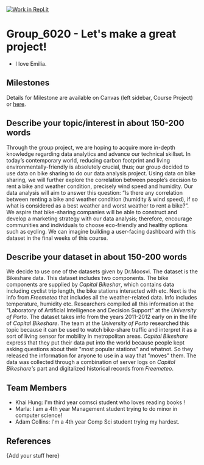 [![Work in Repl.it](https://classroom.github.com/assets/work-in-replit-14baed9a392b3a25080506f3b7b6d57f295ec2978f6f33ec97e36a161684cbe9.svg)](https://classroom.github.com/online_ide?assignment_repo_id=312189&assignment_repo_type=GroupAssignmentRepo)
# Group_6020 - Let's make a great project!

- I love Emilia.

## Milestones

Details for Milestone are available on Canvas (left sidebar, Course Project) or [here](https://firas.moosvi.com/courses/data301/project/milestone01.html).

## Describe your topic/interest in about 150-200 words

Through the group project, we are hoping to acquire more in-depth knowledge regarding data analytics and advance our technical skillset. In today’s contemporary world, reducing carbon footprint and living environmentally-friendly is absolutely crucial, thus; our group decided to use data on bike sharing to do our data analysis project. Using data on bike sharing, we will further explore the correlation between people’s decision to rent a bike and weather condition, precisely wind speed and humidity. Our data analysis will aim to answer this question: “Is there any correlation between renting a bike and weather condition (humidity & wind speed), if so what is considered as a best weather and worst weather to rent a bike?”. We aspire that bike-sharing companies will be able to construct and develop a marketing strategy with our data analysis; therefore, encourage communities and individuals to choose eco-friendly and healthy options such as cycling. We can imagine building a user-facing dashboard with this dataset in the final weeks of this course.

## Describe your dataset in about 150-200 words

We decide to use one of the datasets given by Dr.Moosvi. The dataset is the Bikeshare data. This dataset includes two components. The bike components are supplied by _Capital Bikeshar_, which contains data including cyclist trip length, the bike stations interacted with etc. Next is the info from _Freemeteo_ that includes all the weather-related data. Info includes temperature, humidity etc. Researchers compiled all this information at the "Laboratory of Artificial Intelligence and Decision Support" at the _University of Porto_. The dataset takes info from the years 2011-2012 early on in the life of _Capital Bikeshare_. The team at the _University of Porto_  researched this topic because it can be used to watch bike-share traffic and interpret it as a sort of living sensor for mobility in metropolitan areas. _Capital Bikeshare_ express that they put their data put into the world because people kept asking questions about their "most popular stations" and whatnot. So they released the information for anyone to use in a way that "moves" them. The data was collected through a combination of server logs on _Capitol Bikeshare's_ part and digitalized historical records from _Freemeteo_.

## Team Members

- Khai Hung: I'm third year comsci student who loves reading books !
- Marla: I am a 4th year Management student trying to do minor in computer science!
- Adam Collins: I'm a 4th year Comp Sci student trying my hardest.

## References

{Add your stuff here}
